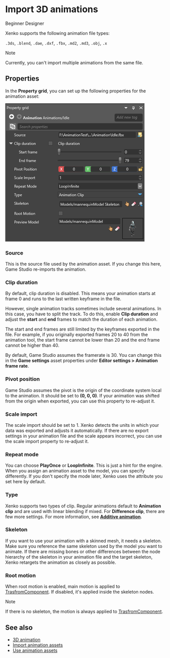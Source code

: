 # Import 3D animations

<span class="label label-doc-level">Beginner</span>
<span class="label label-doc-audience">Designer</span>

Xenko supports the following animation file types:

``.3ds``, ``.blend``, ``.dae``, ``.dxf``, ``.fbx``, ``.md2``, ``.md3``, ``.obj``, ``.x``

>[!Note]
>Currently, you can't import multiple animations from the same file.

## Properties

In the **Property grid**, you can set up the following properties for the animation asset:

![Properties](media/animations-properties.png)

### Source

This is the source file used by the animation asset. If you change this here, Game Studio re-imports the animation.

### Clip duration

By default, clip duration is disabled. This means your animation starts at frame 0 and runs to the last written keyframe in the file.

However, single animation tracks sometimes include several animations. In this case, you have to split the track. To do this, enable **Clip duration** and adjust the **start** and **end** frames to match the duration of each animation.

The start and end frames are still limited by the keyframes exported in the file. For example, if you originally exported frames 20 to 40 from the animation tool, the start frame cannot be lower than 20 and the end frame cannot be higher than 40.

By default, Game Studio assumes the framerate is 30. You can change this in the **Game settings** asset properties under **Editor settings > Animation frame rate**.
 
### Pivot position

Game Studio assumes the pivot is the origin of the coordinate system local to the animation. It should be set to **(0, 0, 0)**. If your animation was shifted from the origin when exported, you can use this property to re-adjust it.

### Scale import

The scale import should be set to 1. Xenko detects the units in which your data was exported and adjusts it automatically. If there are no export settings in your animation file and the scale appears incorrect, you can use the scale import property to re-adjust it.

### Repeat mode

You can choose **PlayOnce** or **LoopInfinite**. This is just a hint for the engine. When you assign an animation asset to the model, you can specify differently. If you don't specify the mode later, Xenko uses the attribute you set here by default.
 
### Type

Xenko supports two types of clip. Regular animations default to **Animation clip** and are used with linear blending if mixed. For **Difference clip**, there are few more settings. For more information, see [**Additive animation**](additive-animation.md).

### Skeleton

If you want to use your animation with a skinned mesh, it needs a skeleton. Make sure you reference the same skeleton used by the model you want to animate. If there are missing bones or other differences between the node hierarchy of the skeleton in your animation file and the target skeleton, Xenko retargets the animation as closely as possible.

### Root motion

When root motion is enabled, main motion is applied to [TrasfromComponent](xref:SiliconStudio.Xenko.Engine.TransformComponent). If disabled, it's applied inside the skeleton nodes.
    
>[!Note]
>If there is no skeleton, the motion is always applied to [TrasfromComponent](xref:SiliconStudio.Xenko.Engine.TransformComponent).

## See also

* [3D animation](animation.md)
* [Import animation assets](import-animation-assets.md)
* [Use animation assets](set-up-animations.md)
